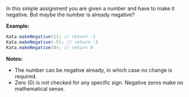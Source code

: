 In this simple assignment you are given a number and have to make it negative. But maybe the number is already negative?

**Example:**

``` java
Kata.makeNegative(1); // return -1
Kata.makeNegative(-5); // return -5
Kata.makeNegative(0); // return 0
```

**Notes:**

- The number can be negative already, in which case no change is required.
- Zero (0) is not checked for any specific sign. Negative zeros make no mathematical sense.

